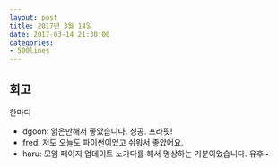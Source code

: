 ```yaml
---
layout: post
title: 2017년 3월 14일
date: 2017-03-14 21:30:00
categories:
- 500lines
---
```


## 회고

한마디

* dgoon: 읽은만해서 좋았습니다. 성공. 프라핏!
* fred: 저도 오늘도 파이썬이었고 쉬워서 좋았어요.
* haru: 모임 페이지 업데이트 노가다를 해서 명상하는 기분이었습니다. 유후~
